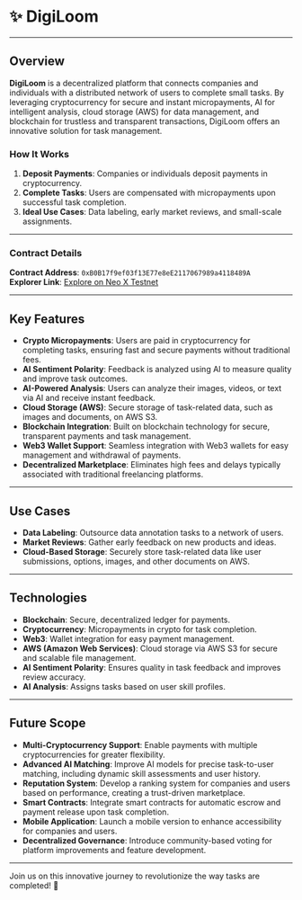# ✨ DigiLoom

---

## Overview
**DigiLoom** is a decentralized platform that connects companies and individuals with a distributed network of users to complete small tasks. By leveraging cryptocurrency for secure and instant micropayments, AI for intelligent analysis, cloud storage (AWS) for data management, and blockchain for trustless and transparent transactions, DigiLoom offers an innovative solution for task management.

### How It Works
1. **Deposit Payments**: Companies or individuals deposit payments in cryptocurrency.
2. **Complete Tasks**: Users are compensated with micropayments upon successful task completion.
3. **Ideal Use Cases**: Data labeling, early market reviews, and small-scale assignments.

---

### Contract Details
**Contract Address**: `0xB0B17f9ef03f13E77e8eE2117067989a4118489A`  
**Explorer Link**: [Explore on Neo X Testnet](https://xt4scan.ngd.network/address/0xB0B17f9ef03f13E77e8eE2117067989a4118489A)

---

## Key Features
- **Crypto Micropayments**: Users are paid in cryptocurrency for completing tasks, ensuring fast and secure payments without traditional fees.
- **AI Sentiment Polarity**: Feedback is analyzed using AI to measure quality and improve task outcomes.
- **AI-Powered Analysis**: Users can analyze their images, videos, or text via AI and receive instant feedback.
- **Cloud Storage (AWS)**: Secure storage of task-related data, such as images and documents, on AWS S3.
- **Blockchain Integration**: Built on blockchain technology for secure, transparent payments and task management.
- **Web3 Wallet Support**: Seamless integration with Web3 wallets for easy management and withdrawal of payments.
- **Decentralized Marketplace**: Eliminates high fees and delays typically associated with traditional freelancing platforms.

---

## Use Cases
- **Data Labeling**: Outsource data annotation tasks to a network of users.
- **Market Reviews**: Gather early feedback on new products and ideas.
- **Cloud-Based Storage**: Securely store task-related data like user submissions, options, images, and other documents on AWS.

---

## Technologies
- **Blockchain**: Secure, decentralized ledger for payments.
- **Cryptocurrency**: Micropayments in crypto for task completion.
- **Web3**: Wallet integration for easy payment management.
- **AWS (Amazon Web Services)**: Cloud storage via AWS S3 for secure and scalable file management.
- **AI Sentiment Polarity**: Ensures quality in task feedback and improves review accuracy.
- **AI Analysis**: Assigns tasks based on user skill profiles.

---

## Future Scope
- **Multi-Cryptocurrency Support**: Enable payments with multiple cryptocurrencies for greater flexibility.
- **Advanced AI Matching**: Improve AI models for precise task-to-user matching, including dynamic skill assessments and user history.
- **Reputation System**: Develop a ranking system for companies and users based on performance, creating a trust-driven marketplace.
- **Smart Contracts**: Integrate smart contracts for automatic escrow and payment release upon task completion.
- **Mobile Application**: Launch a mobile version to enhance accessibility for companies and users.
- **Decentralized Governance**: Introduce community-based voting for platform improvements and feature development.

---

Join us on this innovative journey to revolutionize the way tasks are completed! 🚀
